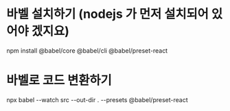 # 바벨 설치하기 (nodejs 가 먼저 설치되어 있어야 겠지요)
npm install @babel/core @babel/cli @babel/preset-react

# 바벨로 코드 변환하기
npx babel --watch src --out-dir . --presets @babel/preset-react